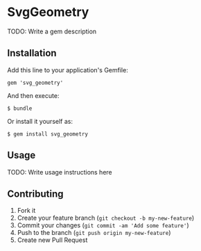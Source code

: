 # SvgGeometry

TODO: Write a gem description

## Installation

Add this line to your application's Gemfile:

    gem 'svg_geometry'

And then execute:

    $ bundle

Or install it yourself as:

    $ gem install svg_geometry

## Usage

TODO: Write usage instructions here

## Contributing

1. Fork it
2. Create your feature branch (`git checkout -b my-new-feature`)
3. Commit your changes (`git commit -am 'Add some feature'`)
4. Push to the branch (`git push origin my-new-feature`)
5. Create new Pull Request
